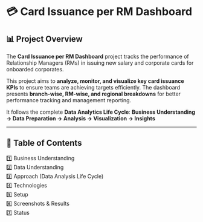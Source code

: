 # 💳 Card Issuance per RM Dashboard

## 📊 Project Overview
The **Card Issuance per RM Dashboard** project tracks the performance of Relationship Managers (RMs) in issuing new salary and corporate cards for onboarded corporates.

This project aims to **analyze, monitor, and visualize key card issuance KPIs** to ensure teams are achieving targets efficiently. The dashboard presents **branch-wise, RM-wise, and regional breakdowns** for better performance tracking and management reporting.

It follows the complete **Data Analytics Life Cycle**:
**Business Understanding → Data Preparation → Analysis → Visualization → Insights**

---

## 📌 Table of Contents
1️⃣ Business Understanding  
2️⃣ Data Understanding  
3️⃣ Approach (Data Analysis Life Cycle)  
4️⃣ Technologies  
5️⃣ Setup  
6️⃣ Screenshots & Results  
7️⃣ Status  

